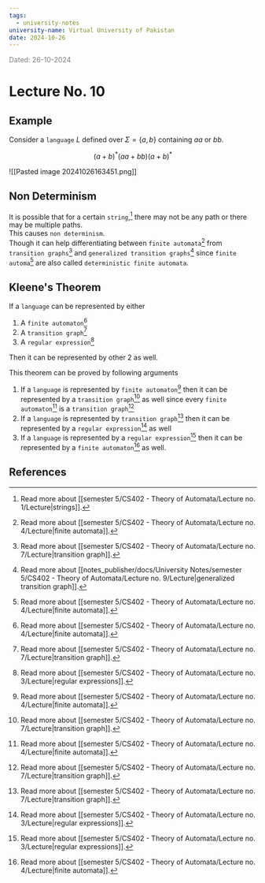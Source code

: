 ```yaml
---
tags:
  - university-notes
university-name: Virtual University of Pakistan
date: 2024-10-26
---
```


<span style="color: gray;">Dated: 26-10-2024</span>

# Lecture No. 10

## Example

Consider a `language` $L$ defined over $\Sigma = \{a, b\}$ containing $aa$ or $bb$.  

$$(a+b)^*(aa + bb)(a + b)^*$$

![[Pasted image 20241026163451.png]]

## Non Determinism

It is possible that for a certain `string`,[^1] there may not be any path or there may be multiple paths.  
This causes `non determinism`.  
Though it can help differentiating between `finite automata`[^2] from `transition graphs`[^3] and `generalized transition graphs`[^4] since `finite automa`[^2] are also called `deterministic finite automata`.

## Kleene's Theorem

If a `language` can be represented by either

1. A `finite automaton`[^2]
2. A `transition graph`[^3]
3. A `regular expression`[^5]

Then it can be represented by other 2 as well.

This theorem can be proved by following arguments

1. If a `language` is represented by `finite automaton`[^2] then it can be represented by a `transition graph`[^3] as well since every `finite automaton`[^2] is a `transition graph`[^3]
2. If a `language` is represented by `transition graph`[^3] then it can be represented by a `regular expression`[^5] as well
3. If a `language` is represented by a `regular expression`[^5] then it can be represented by a `finite automaton`[^2] as well.

## References

[^1]: Read more about [[semester 5/CS402 - Theory of Automata/Lecture no. 1/Lecture|strings]].
[^2]: Read more about [[semester 5/CS402 - Theory of Automata/Lecture no. 4/Lecture|finite automata]].
[^3]: Read more about [[semester 5/CS402 - Theory of Automata/Lecture no. 7/Lecture|transition graph]].
[^4]: Read more about [[notes_publisher/docs/University Notes/semester 5/CS402 - Theory of Automata/Lecture no. 9/Lecture|generalized transition graph]].
[^5]: Read more about [[semester 5/CS402 - Theory of Automata/Lecture no. 3/Lecture|regular expressions]].